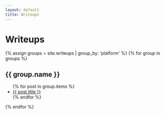 ```yaml
---
layout: default
title: Writeups
---
```


# Writeups

{% assign groups = site.writeups | group_by: 'platform' %}
{% for group in groups %}
## {{ group.name }}
<ul>
{% for post in group.items %}
  <li><a href="{{ post.url | relative_url }}">{{ post.title }}</a></li>
{% endfor %}
</ul>
{% endfor %}
